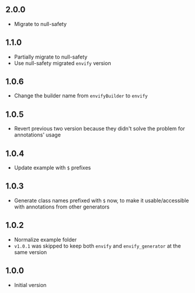 ## 2.0.0

- Migrate to null-safety

## 1.1.0

- Partially migrate to null-safety
- Use null-safety migrated `envify` version

## 1.0.6

- Change the builder name from `envifyBuilder` to `envify`

## 1.0.5

- Revert previous two version because they didn't solve the problem for annotations' usage

## 1.0.4

- Update example with `$` prefixes

## 1.0.3

- Generate class names prefixed with `$` now, to make it usable/accessible with annotations from other generators

## 1.0.2

- Normalize example folder
- `v1.0.1` was skipped to keep both `envify` and `envify_generator` at the same version

## 1.0.0

- Initial version
